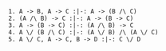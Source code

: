 ~~~{.ProofChecker .ZachTFL2019 guides="Fitch"}
1. A -> B, A -> C :|-: A -> (B /\ C)
2. (A /\ B) -> C :|-: A -> (B -> C)
3. A -> (B -> C) :|-: (A /\ B) -> C 
4. A \/ (B /\ C) :|-: (A \/ B) /\ (A \/ C)
5. A \/ C, A -> C, B -> D :|-: C \/ D
~~~